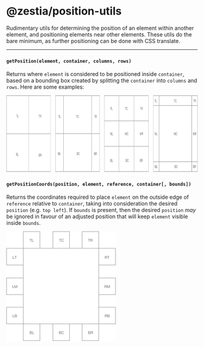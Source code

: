 # @zestia/position-utils

Rudimentary utils for determining the position of an element within another element, and positioning
elements near other elements. These utils do the bare minimum, as further positioning can be done with CSS translate.

<hr>

#### `getPosition(element, container, columns, rows)`

Returns where `element` is considered to be positioned inside `container`, based on a bounding box created by splitting the `container` into `columns` and `rows`. Here are some examples:

<img src="assets/position.png" width="860" height="201">

#### `getPositionCoords(position, element, reference, container[, bounds])`

Returns the coordinates required to place `element` on the outside edge of `reference` relative to `container`, taking into consideration the desired `position` (e.g. `top left`). If `bounds` is present, then the desired `position` _may_ be ignored in favour of an adjusted position that will keep `element` visible inside `bounds`.

<img src="assets/coords.png" width="288" height="288">
